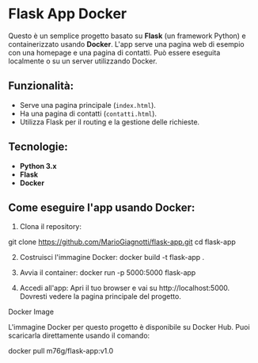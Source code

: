 # Flask App Docker

Questo è un semplice progetto basato su **Flask** (un framework Python) e containerizzato usando **Docker**. L'app serve una pagina web di esempio con una homepage e una pagina di contatti. Può essere eseguita localmente o su un server utilizzando Docker.

## Funzionalità:
- Serve una pagina principale (`index.html`).
- Ha una pagina di contatti (`contatti.html`).
- Utilizza Flask per il routing e la gestione delle richieste.

## Tecnologie:
- **Python 3.x**
- **Flask**
- **Docker**

## Come eseguire l'app usando Docker:

1. Clona il repository:


git clone https://github.com/MarioGiagnotti/flask-app.git
cd flask-app

2. Costruisci l'immagine Docker:
docker build -t flask-app .

3. Avvia il container:
docker run -p 5000:5000 flask-app

4. Accedi all'app:
Apri il tuo browser e vai su http://localhost:5000. Dovresti vedere la pagina principale del progetto.

Docker Image

L'immagine Docker per questo progetto è disponibile su Docker Hub. Puoi scaricarla direttamente usando il comando:

docker pull m76g/flask-app:v1.0
